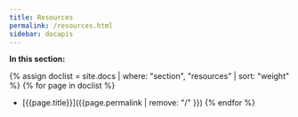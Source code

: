 ```yaml
---
title: Resources
permalink: /resources.html
sidebar: docapis
---
```


**In this section:**

{% assign doclist = site.docs | where: "section", "resources" | sort: "weight" %}
{% for page in doclist %}
* [{{page.title}}]({{page.permalink | remove: "/" }})
{% endfor %}
